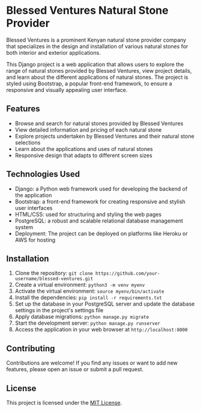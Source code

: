 # Blessed Ventures Natural Stone Provider

Blessed Ventures is a prominent Kenyan natural stone provider company that specializes in the design and installation of various natural stones for both interior and exterior applications.

This Django project is a web application that allows users to explore the range of natural stones provided by Blessed Ventures, view project details, and learn about the different applications of natural stones. The project is styled using Bootstrap, a popular front-end framework, to ensure a responsive and visually appealing user interface.

## Features

- Browse and search for natural stones provided by Blessed Ventures
- View detailed information and pricing of each natural stone
- Explore projects undertaken by Blessed Ventures and their natural stone selections
- Learn about the applications and uses of natural stones
- Responsive design that adapts to different screen sizes

## Technologies Used

- Django: a Python web framework used for developing the backend of the application
- Bootstrap: a front-end framework for creating responsive and stylish user interfaces
- HTML/CSS: used for structuring and styling the web pages
- PostgreSQL: a robust and scalable relational database management system
- Deployment: The project can be deployed on platforms like Heroku or AWS for hosting

## Installation

1. Clone the repository: `git clone https://github.com/your-username/blessed-ventures.git`
2. Create a virtual environment: `python3 -m venv myenv`
3. Activate the virtual environment: `source myenv/bin/activate`
4. Install the dependencies: `pip install -r requirements.txt`
5. Set up the database in your PostgreSQL server and update the database settings in the project's settings file
6. Apply database migrations: `python manage.py migrate`
7. Start the development server: `python manage.py runserver`
8. Access the application in your web browser at `http://localhost:8000`

## Contributing

Contributions are welcome! If you find any issues or want to add new features, please open an issue or submit a pull request.

## License

This project is licensed under the [MIT License](LICENSE).

